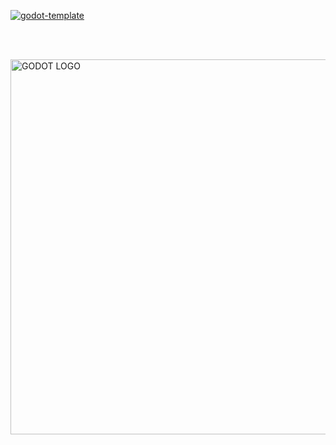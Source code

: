 [![godot-template](https://img.shields.io/badge/GODOT-TEMPLATE-333333.svg?style=for-the-badge)](https://github.com/Ramon-Sd/Godot-Template3D)

<br><br>

<p align="left">
  <a href="https://godotengine.org/">
    <img src="https://godotengine.org/assets/logo_dark.svg" width="600" alt="GODOT LOGO">
  </a>
</p>
